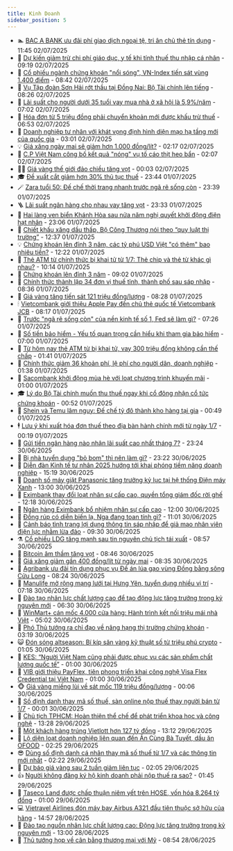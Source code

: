 ```yaml
---
title: Kinh Doanh
sidebar_position: 5
---
```


<!-- dantri-kinh-doanh:START -->
- 🏊 [BAC A BANK ưu đãi phí giao dịch ngoại tệ, tri ân chủ thẻ tín dụng](https://dantri.com.vn/kinh-doanh/bac-a-bank-uu-dai-phi-giao-dich-ngoai-te-tri-an-chu-the-tin-dung-20250702182815069.htm) - 11:45 02/07/2025
- 🦆 [Dự kiến giảm trừ chi phí giáo dục, y tế khi tính thuế thu nhập cá nhân](https://dantri.com.vn/kinh-doanh/du-kien-giam-tru-chi-phi-giao-duc-y-te-khi-tinh-thue-thu-nhap-ca-nhan-20250702154922676.htm) - 09:19 02/07/2025
- 🦄 [Cổ phiếu ngành chứng khoán &quot;nổi sóng&quot;, VN-Index tiến sát vùng 1.400 điểm](https://dantri.com.vn/kinh-doanh/co-phieu-nganh-chung-khoan-noi-song-vn-index-tien-sat-vung-1400-diem-20250702153058812.htm) - 08:42 02/07/2025
- 🌝 [Vụ Tập đoàn Sơn Hải rớt thầu tại Đồng Nai: Bộ Tài chính lên tiếng](https://dantri.com.vn/kinh-doanh/vu-tap-doan-son-hai-rot-thau-tai-dong-nai-bo-tai-chinh-len-tieng-20250702145803498.htm) - 08:26 02/07/2025
- 💃 [Lãi suất cho người dưới 35 tuổi vay mua nhà ở xã hội là 5,9%/năm](https://dantri.com.vn/kinh-doanh/lai-suat-cho-nguoi-duoi-35-tuoi-vay-mua-nha-o-xa-hoi-la-59nam-20250702125604818.htm) - 07:02 02/07/2025
- 🦏 [Hóa đơn từ 5 triệu đồng phải chuyển khoản mới được khấu trừ thuế](https://dantri.com.vn/kinh-doanh/hoa-don-tu-5-trieu-dong-phai-chuyen-khoan-moi-duoc-khau-tru-thue-20250702123423522.htm) - 06:53 02/07/2025
- 🦩 [Doanh nghiệp tư nhân với khát vọng định hình diện mạo hạ tầng mới của quốc gia](https://dantri.com.vn/kinh-doanh/doanh-nghiep-tu-nhan-voi-khat-vong-dinh-hinh-dien-mao-ha-tang-moi-cua-quoc-gia-20250702094603741.htm) - 03:01 02/07/2025
- 💡 [Giá xăng ngày mai sẽ giảm hơn 1.000 đồng/lít?](https://dantri.com.vn/kinh-doanh/gia-xang-ngay-mai-se-giam-hon-1000-donglit-20250702011649067.htm) - 02:17 02/07/2025
- 🌊 [C.P Việt Nam công bố kết quả &quot;nóng&quot; vụ tố cáo thịt heo bẩn](https://dantri.com.vn/kinh-doanh/cp-viet-nam-cong-bo-ket-qua-nong-vu-to-cao-thit-heo-ban-20250702084612640.htm) - 02:07 02/07/2025
- 🧑‍💻 [Giá vàng thế giới đảo chiều tăng vọt](https://dantri.com.vn/kinh-doanh/gia-vang-the-gioi-dao-chieu-tang-vot-20250702065932731.htm) - 00:03 02/07/2025
- 🎓 [Đề xuất cắt giảm hơn 30% thủ tục thuế](https://dantri.com.vn/kinh-doanh/de-xuat-cat-giam-hon-30-thu-tuc-thue-20250702003348175.htm) - 23:44 01/07/2025
- 🪄 [Zara tuổi 50: Đế chế thời trang nhanh trước ngã rẽ sống còn](https://dantri.com.vn/kinh-doanh/zara-tuoi-50-de-che-thoi-trang-nhanh-truoc-nga-re-song-con-20250627220721868.htm) - 23:39 01/07/2025
- 🪜 [Lãi suất ngân hàng cho nhau vay tăng vọt](https://dantri.com.vn/kinh-doanh/lai-suat-ngan-hang-cho-nhau-vay-tang-vot-20250702010321480.htm) - 23:33 01/07/2025
- 🦄 [Hai làng ven biển Khánh Hòa sau nửa năm nghị quyết khởi động điện hạt nhân](https://dantri.com.vn/kinh-doanh/hai-lang-ven-bien-khanh-hoa-sau-nua-nam-nghi-quyet-khoi-dong-dien-hat-nhan-20250617135918752.htm) - 23:06 01/07/2025
- 💯 [Chiết khấu xăng dầu thấp, Bộ Công Thương nói theo “quy luật thị trường”](https://dantri.com.vn/kinh-doanh/chiet-khau-xang-dau-thap-bo-cong-thuong-noi-theo-quy-luat-thi-truong-20250701173915933.htm) - 12:37 01/07/2025
- 💡 [Chứng khoán lên đỉnh 3 năm, các tỷ phú USD Việt &quot;có thêm&quot; bao nhiêu tiền?](https://dantri.com.vn/kinh-doanh/chung-khoan-len-dinh-3-nam-cac-ty-phu-usd-viet-co-them-bao-nhieu-tien-20250701190647056.htm) - 12:22 01/07/2025
- 🧰 [Thẻ ATM từ chính thức bị khai tử từ 1/7: Thẻ chip và thẻ từ khác gì nhau?](https://dantri.com.vn/kinh-doanh/the-atm-tu-chinh-thuc-bi-khai-tu-tu-17-the-chip-va-the-tu-khac-gi-nhau-20250701155459330.htm) - 10:14 01/07/2025
- 🎊 [Chứng khoán lên đỉnh 3 năm](https://dantri.com.vn/kinh-doanh/chung-khoan-len-dinh-3-nam-20250701155216090.htm) - 09:02 01/07/2025
- 🔭 [Chính thức thành lập 34 đơn vị thuế tỉnh, thành phố sau sáp nhập](https://dantri.com.vn/kinh-doanh/chinh-thuc-thanh-lap-34-don-vi-thue-tinh-thanh-pho-sau-sap-nhap-20250701143744541.htm) - 08:36 01/07/2025
- 💼 [Giá vàng tăng tiến sát 121 triệu đồng/lượng](https://dantri.com.vn/kinh-doanh/gia-vang-tang-tien-sat-121-trieu-dongluong-20250701001451814.htm) - 08:28 01/07/2025
- 🕯 [Vietcombank giới thiệu Apple Pay đến chủ thẻ quốc tế Vietcombank JCB](https://dantri.com.vn/kinh-doanh/vietcombank-gioi-thieu-apple-pay-den-chu-the-quoc-te-vietcombank-jcb-20250701151440031.htm) - 08:17 01/07/2025
- 🫣 [Trước &quot;ngã rẽ sống còn&quot; của nền kinh tế số 1, Fed sẽ làm gì?](https://dantri.com.vn/kinh-doanh/truoc-nga-re-song-con-cua-nen-kinh-te-so-1-fed-se-lam-gi-20250701101135401.htm) - 07:26 01/07/2025
- 🤠 [Số tiền bảo hiểm - Yếu tố quan trọng cần hiểu khi tham gia bảo hiểm](https://dantri.com.vn/kinh-doanh/so-tien-bao-hiem-yeu-to-quan-trong-can-hieu-khi-tham-gia-bao-hiem-20250701120907259.htm) - 07:00 01/07/2025
- 🌈 [Từ hôm nay thẻ ATM từ bị khai tử, vay 300 triệu đồng không cần thế chấp](https://dantri.com.vn/kinh-doanh/tu-hom-nay-the-atm-tu-bi-khai-tu-vay-300-trieu-dong-khong-can-the-chap-20250701080145315.htm) - 01:41 01/07/2025
- 🦅 [Chính thức giảm 36 khoản phí, lệ phí cho người dân, doanh nghiệp](https://dantri.com.vn/kinh-doanh/chinh-thuc-giam-36-khoan-phi-le-phi-cho-nguoi-dan-doanh-nghiep-20250701080643140.htm) - 01:38 01/07/2025
- 🌁 [Sacombank khởi động mùa hè với loạt chương trình khuyến mãi](https://dantri.com.vn/kinh-doanh/sacombank-khoi-dong-mua-he-voi-loat-chuong-trinh-khuyen-mai-20250630175119943.htm) - 01:00 01/07/2025
- 🎓 [Lý do Bộ Tài chính muốn thu thuế ngay khi cổ đông nhận cổ tức chứng khoán](https://dantri.com.vn/kinh-doanh/ly-do-bo-tai-chinh-muon-thu-thue-ngay-khi-co-dong-nhan-co-tuc-chung-khoan-20250701004928914.htm) - 00:52 01/07/2025
- 📝 [Shein và Temu lâm nguy: Đế chế tỷ đô thành kho hàng tại gia](https://dantri.com.vn/kinh-doanh/shein-va-temu-lam-nguy-de-che-ty-do-thanh-kho-hang-tai-gia-20250630215729369.htm) - 00:49 01/07/2025
- 🕴 [Lưu ý khi xuất hóa đơn thuế theo địa bàn hành chính mới từ ngày 1/7](https://dantri.com.vn/kinh-doanh/luu-y-khi-xuat-hoa-don-thue-theo-dia-ban-hanh-chinh-moi-tu-ngay-17-20250701002008563.htm) - 00:19 01/07/2025
- 🧰 [Gửi tiền ngân hàng nào nhận lãi suất cao nhất tháng 7?](https://dantri.com.vn/kinh-doanh/gui-tien-ngan-hang-nao-nhan-lai-suat-cao-nhat-thang-7-20250701001038926.htm) - 23:24 30/06/2025
- 🤖 [Bị nhà tuyển dụng &quot;bỏ bom&quot; thì nên làm gì?](https://dantri.com.vn/kinh-doanh/bi-nha-tuyen-dung-bo-bom-thi-nen-lam-gi-20250630103443187.htm) - 23:22 30/06/2025
- 🤠 [Diễn đàn Kinh tế tư nhân 2025 hướng tới khai phóng tiềm năng doanh nghiệp](https://dantri.com.vn/kinh-doanh/dien-dan-kinh-te-tu-nhan-2025-huong-toi-khai-phong-tiem-nang-doanh-nghiep-20250630205547434.htm) - 15:19 30/06/2025
- 🌮 [Doanh số máy giặt Panasonic tăng trưởng kỷ lục tại hệ thống Điện máy Xanh](https://dantri.com.vn/kinh-doanh/doanh-so-may-giat-panasonic-tang-truong-ky-luc-tai-he-thong-dien-may-xanh-20250630184307232.htm) - 13:00 30/06/2025
- 🦄 [Eximbank thay đổi loạt nhân sự cấp cao, quyền tổng giám đốc rời ghế](https://dantri.com.vn/kinh-doanh/eximbank-thay-doi-loat-nhan-su-cap-cao-quyen-tong-giam-doc-roi-ghe-20250630184142922.htm) - 12:18 30/06/2025
- 👺 [Ngân hàng Eximbank bổ nhiệm nhân sự cấp cao](https://dantri.com.vn/kinh-doanh/ngan-hang-eximbank-bo-nhiem-nhan-su-cap-cao-20250630184218357.htm) - 12:00 30/06/2025
- 🤗 [Đồng rúp có diễn biến lạ, Nga đang toan tính gì?](https://dantri.com.vn/kinh-doanh/dong-rup-co-dien-bien-la-nga-dang-toan-tinh-gi-20250626160203863.htm) - 11:01 30/06/2025
- 💪 [Cảnh báo tình trạng lợi dụng thông tin sáp nhập để giả mạo nhân viên điện lực nhằm lừa đảo](https://dantri.com.vn/kinh-doanh/canh-bao-tinh-trang-loi-dung-thong-tin-sap-nhap-de-gia-mao-nhan-vien-dien-luc-nham-lua-dao-20250630151347552.htm) - 09:30 30/06/2025
- ⚗️ [Cổ phiếu LDG tăng mạnh sau tin nguyên chủ tịch tái xuất](https://dantri.com.vn/kinh-doanh/co-phieu-ldg-tang-manh-sau-tin-nguyen-chu-tich-tai-xuat-20250630151943181.htm) - 08:57 30/06/2025
- 🧠 [Bitcoin âm thầm tăng vọt](https://dantri.com.vn/kinh-doanh/bitcoin-am-tham-tang-vot-20250630153033511.htm) - 08:46 30/06/2025
- 🗽 [Giá xăng giảm gần 400 đồng/lít từ ngày mai](https://dantri.com.vn/kinh-doanh/gia-xang-giam-gan-400-donglit-tu-ngay-mai-20250630143103630.htm) - 08:35 30/06/2025
- 🫣 [Agribank ưu đãi tín dụng phục vụ Đề án lúa gạo vùng Đồng bằng sông Cửu Long](https://dantri.com.vn/kinh-doanh/agribank-uu-dai-tin-dung-phuc-vu-de-an-lua-gao-vung-dong-bang-song-cuu-long-20250630151919802.htm) - 08:24 30/06/2025
- 🫣 [Manulife mở rộng mạng lưới tại Hưng Yên, tuyển dụng nhiều vị trí](https://dantri.com.vn/kinh-doanh/manulife-mo-rong-mang-luoi-tai-hung-yen-tuyen-dung-nhieu-vi-tri-20250630140600839.htm) - 07:18 30/06/2025
- 🫣 [Đào tạo nhân lực chất lượng cao để tạo động lực tăng trưởng trong kỷ nguyên mới](https://dantri.com.vn/kinh-doanh/dao-tao-nhan-luc-chat-luong-cao-de-tao-dong-luc-tang-truong-trong-ky-nguyen-moi-20250627205731684.htm) - 06:30 30/06/2025
- 💂 [WinMart+ cán mốc 4.000 cửa hàng: Hành trình kết nối triệu mái nhà Việt](https://dantri.com.vn/kinh-doanh/winmart-can-moc-4000-cua-hang-hanh-trinh-ket-noi-trieu-mai-nha-viet-20250630114641359.htm) - 05:02 30/06/2025
- 💫 [Phó Thủ tướng ra chỉ đạo về nâng hạng thị trường chứng khoán](https://dantri.com.vn/kinh-doanh/pho-thu-tuong-ra-chi-dao-ve-nang-hang-thi-truong-chung-khoan-20250630081811641.htm) - 03:19 30/06/2025
- 😺 [Đón sóng altseason: Bí kíp săn vàng kỹ thuật số từ triệu phú crypto](https://dantri.com.vn/kinh-doanh/don-song-altseason-bi-kip-san-vang-ky-thuat-so-tu-trieu-phu-crypto-20250627121605696.htm) - 01:05 30/06/2025
- 🦆 [KES: “Người Việt Nam cũng phải được phục vụ các sản phẩm chất lượng quốc tế”](https://dantri.com.vn/kinh-doanh/kes-nguoi-viet-nam-cung-phai-duoc-phuc-vu-cac-san-pham-chat-luong-quoc-te-20250630070757407.htm) - 01:00 30/06/2025
- 👀 [VIB giới thiệu PayFlex, tiên phong triển khai công nghệ Visa Flex Credential tại Việt Nam](https://dantri.com.vn/kinh-doanh/vib-gioi-thieu-payflex-tien-phong-trien-khai-cong-nghe-visa-flex-credential-tai-viet-nam-20250617185328814.htm) - 01:00 30/06/2025
- 🐵 [Giá vàng miếng lùi về sát mốc 119 triệu đồng/lượng](https://dantri.com.vn/kinh-doanh/gia-vang-mieng-lui-ve-sat-moc-119-trieu-dongluong-20250630065346822.htm) - 00:06 30/06/2025
- 🤖 [Số định danh thay mã số thuế, sàn online nộp thuế thay người bán từ 1/7](https://dantri.com.vn/kinh-doanh/so-dinh-danh-thay-ma-so-thue-san-online-nop-thue-thay-nguoi-ban-tu-17-20250629234703165.htm) - 00:01 30/06/2025
- 💂 [Chủ tịch TPHCM: Hoàn thiện thể chế để phát triển khoa học và công nghệ](https://dantri.com.vn/kinh-doanh/chu-tich-tphcm-hoan-thien-the-che-de-phat-trien-khoa-hoc-va-cong-nghe-20250629201914041.htm) - 13:28 29/06/2025
- 🦆 [Một khách hàng trúng Vietlott hơn 127 tỷ đồng](https://dantri.com.vn/kinh-doanh/mot-khach-hang-trung-vietlott-hon-127-ty-dong-20250629200558999.htm) - 13:12 29/06/2025
- 🦅 [Lộ diện loạt doanh nghiệp liên quan đến Ăn Cùng Bà Tuyết, dầu ăn OFOOD](https://dantri.com.vn/kinh-doanh/lo-dien-loat-doanh-nghiep-lien-quan-den-an-cung-ba-tuyet-dau-an-ofood-20250629084153529.htm) - 02:25 29/06/2025
- 😎 [Dùng số định danh cá nhân thay mã số thuế từ 1/7 và các thông tin mới nhất](https://dantri.com.vn/kinh-doanh/dung-so-dinh-danh-ca-nhan-thay-ma-so-thue-tu-17-va-cac-thong-tin-moi-nhat-20250629011805296.htm) - 02:22 29/06/2025
- 🐎 [Dự báo giá vàng sau 2 tuần giảm liên tục](https://dantri.com.vn/kinh-doanh/du-bao-gia-vang-sau-2-tuan-giam-lien-tuc-20250629002042856.htm) - 02:05 29/06/2025
- 👍 [Người không đăng ký hộ kinh doanh phải nộp thuế ra sao?](https://dantri.com.vn/kinh-doanh/nguoi-khong-dang-ky-ho-kinh-doanh-phai-nop-thue-ra-sao-20250629004734946.htm) - 01:45 29/06/2025
- 🦒 [Taseco Land được chấp thuận niêm yết trên HOSE, vốn hóa 8.264 tỷ đồng](https://dantri.com.vn/kinh-doanh/taseco-land-duoc-chap-thuan-niem-yet-tren-hose-von-hoa-8264-ty-dong-20250628215448852.htm) - 01:00 29/06/2025
- 💻 [Vietravel Airlines đón máy bay Airbus A321 đầu tiên thuộc sở hữu của hãng](https://dantri.com.vn/kinh-doanh/vietravel-airlines-don-may-bay-airbus-a321-dau-tien-thuoc-so-huu-cua-hang-20250628212227455.htm) - 14:57 28/06/2025
- 👺 [Đào tạo nguồn nhân lực chất lượng cao: Động lực tăng trưởng trong kỷ nguyên mới](https://dantri.com.vn/kinh-doanh/dao-tao-nguon-nhan-luc-chat-luong-cao-dong-luc-tang-truong-trong-ky-nguyen-moi-20250627110559352.htm) - 13:00 28/06/2025
- 🧐 [Thủ tướng họp về cân bằng thương mại với Mỹ](https://dantri.com.vn/kinh-doanh/thu-tuong-hop-ve-can-bang-thuong-mai-voi-my-20250628154254806.htm) - 08:54 28/06/2025<!-- dantri-kinh-doanh:END -->
